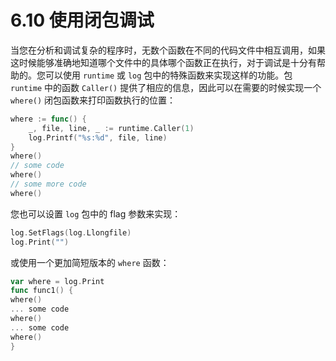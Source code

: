 # 6.10 使用闭包调试

当您在分析和调试复杂的程序时，无数个函数在不同的代码文件中相互调用，如果这时候能够准确地知道哪个文件中的具体哪个函数正在执行，对于调试是十分有帮助的。您可以使用 `runtime` 或 `log` 包中的特殊函数来实现这样的功能。包 `runtime` 中的函数 `Caller()` 提供了相应的信息，因此可以在需要的时候实现一个 `where()` 闭包函数来打印函数执行的位置：

```go
where := func() {
	_, file, line, _ := runtime.Caller(1)
	log.Printf("%s:%d", file, line)
}
where()
// some code
where()
// some more code
where()
```

您也可以设置 `log` 包中的 flag 参数来实现：

```go
log.SetFlags(log.Llongfile)
log.Print("")
```

或使用一个更加简短版本的 `where` 函数：

```go
var where = log.Print
func func1() {
where()
... some code
where()
... some code
where()
}
```



